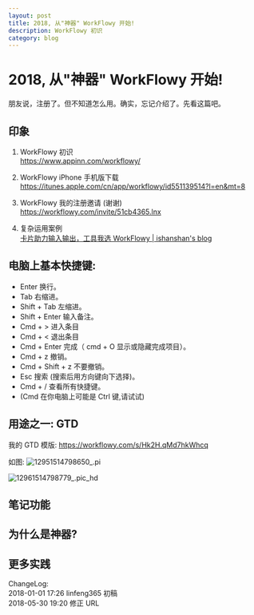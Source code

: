 ```yaml
---
layout: post
title: 2018, 从"神器" WorkFlowy 开始!
description: WorkFlowy 初识
category: blog
---
```


# 2018, 从"神器" WorkFlowy 开始!

朋友说，注册了。但不知道怎么用。确实，忘记介绍了。先看这篇吧。

## 印象
1. WorkFlowy 初识  
https://www.appinn.com/workflowy/

2. WorkFlowy iPhone 手机版下载  
https://itunes.apple.com/cn/app/workflowy/id551139514?l=en&mt=8

3. WorkFlowy 我的注册邀请 (谢谢)  
https://workflowy.com/invite/51cb4365.lnx

4. 复杂运用案例  
[卡片助力输入输出，工具我选 WorkFlowy | ishanshan's blog ](http://ishanshan.top/selfedu/HbOutputOwetoWorkFlowy.html?nsukey=9hpqN+m2OfUW62oD0REn2ySLzP0XOc1Sj8hSGSVCEcFQnWlbHrIRML99uvBOwfqq/OOFfWKf3UrAifmw3Knz74/5BoSWg0GFmRXr2EG1Za2+e4dyJYwwQPWCUwSMeVn+mvcDWFhl8X7gfUHgz8SoS10xjmYJkSc6FcOQijyt/Ms=)


## 电脑上基本快捷键:
* Enter 换行。
* Tab 右缩进。
* Shift + Tab 左缩进。
* Shift + Enter 输入备注。
* Cmd + > 进入条目
* Cmd + < 退出条目
* Cmd + Enter 完成（ cmd + O  显示或隐藏完成项目）。
* Cmd + z 撤销。
* Cmd + Shift + z 不要撤销。
* Esc 搜索 (搜索后用方向键向下选择)。
* Cmd + / 查看所有快捷键。
* (Cmd 在你电脑上可能是 Ctrl 键,请试试)


## 用途之一: GTD

我的 GTD 模版: 
https://workflowy.com/s/Hk2H.qMd7hkWhcq

如图:
![12951514798650_.pi](http://ovtzx06ib.bkt.clouddn.com/12951514798650_.pic.jpg)

![12961514798779_.pic_hd](http://ovtzx06ib.bkt.clouddn.com/12961514798779_.pic_hd.jpg)


## 笔记功能

## 为什么是神器?

## 更多实践

ChangeLog:  
2018-01-01 17:26 linfeng365 初稿  
2018-05-30 19:20 修正 URL


